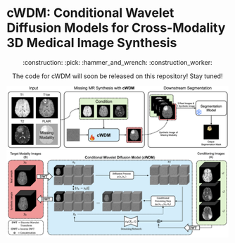 # cWDM: Conditional Wavelet Diffusion Models for Cross-Modality 3D Medical Image Synthesis
<p align="center">:construction: :pick: :hammer_and_wrench: :construction_worker:</p>
<p align="center">The code for cWDM will soon be released on this repository! Stay tuned!</p>
<p align="center">
    <img width="750" src="assets/Overview.png"/>
    <img width="750" src="assets/cWDM.png"/>
</p>
